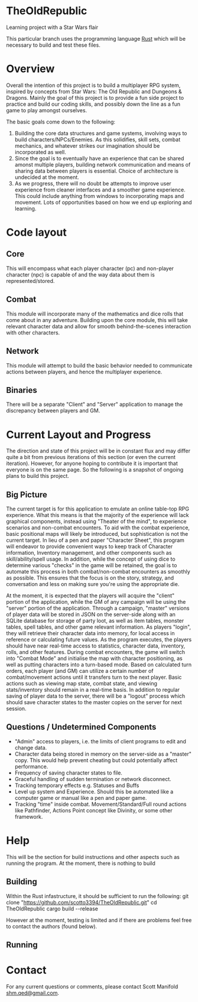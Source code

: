 # TheOldRepublic
Learning project with a Star Wars flair

This particular branch uses the programming language [Rust](http://www.rust-lang.org/en-US/) which will be necessary to build and test these files. 

Overview
=============================
Overall the intention of this project is to build a multiplayer RPG system, inspired by concepts from Star Wars: The Old Republic and Dungeons & Dragons. Mainly the goal of this project is to provide a fun side project to practice and build our coding skills, and possibly down the line as a fun game to play amongst ourselves. 

The basic goals come down to the following:

1. Building the core data structures and game systems, involving ways to build characters/NPCs/Enemies. As this solidifies, skill sets, combat mechanics, and whatever strikes our imagination should be incorporated as well.
2. Since the goal is to eventually have an experience that can be shared amonst multiple players, building network communication and means of sharing data between players is essential. Choice of architecture is undecided at the moment.
3. As we progress, there will no doubt be attempts to improve user experience from cleaner interfaces and a smoother game experience. This could include anything from windows to incorporating maps and movement. Lots of opportunities based on how we end up exploring and learning.

Code layout
===============================

Core
-------------------------------
This will encompass what each player character (pc) and non-player character (npc) is capable of and the way data about them is represented/stored. 

Combat
-------------------------------
This module will incorporate many of the mathematics and dice rolls that come about in any adventure. Building upon the core module, this will take relevant character data and allow for smooth behind-the-scenes interaction with other characters. 

Network
-------------------------------
This module will attempt to build the basic behavior needed to communicate actions between players, and hence the multiplayer experience. 

Binaries
-------------------------------
There will be a separate "Client" and "Server" application to manage the discrepancy between players and GM.


Current Layout and Progress
===============================
The direction and state of this project will be in constant flux and may differ quite a bit from previous iterations of this section (or even the current iteration). However, for anyone hoping to contribute it is important that everyone is on the same page. So the following is a snapshot of ongoing plans to build this project.

Big Picture
-------------------------------
The current target is for this application to emulate an online table-top RPG experience. What this means is that the majority of the experience will lack graphical components, instead using "Theater of the mind", to experience scenarios and non-combat encounters. To aid with the combat experience, basic positional maps will likely be introduced, but sophistication is not the current target. In lieu of a pen and paper "Character Sheet", this program will endeavor to provide convenient ways to keep track of Character information, Inventory management, and other components such as skill/ability/spell usage. In addition, while the concept of using dice to determine various "checks" in the game will be retained, the goal is to automate this process in both combat/non-combat encounters as smoothly as possible. This ensures that the focus is on the story, strategy, and conversation and less on making sure you're using the appropriate die. 

At the moment, it is expected that the players will acquire the "client" portion of the application, while the GM of any campaign will be using the "server" portion of the application. Through a campaign, "master" versions of player data will be stored in JSON on the server-side along with an SQLite database for storage of party loot, as well as item tables, monster tables, spell tables, and other game relevant information. As players "login", they will retrieve their character data into memory, for local access in reference or calculating future values. As the program executes, the players should have near real-time access to statistics, character data, inventory, rolls, and other features. During combat encounters, the game will switch into "Combat Mode" and initialise the map with character positioning, as well as putting characters into a turn-based mode. Based on calculated turn orders, each player (and GM) can utilize a certain number of combat/movement actions until it transfers turn to the next player. Basic actions such as viewing map state, combat state, and viewing stats/inventory should remain in a real-time basis. In addition to regular saving of player data to the server, there will be a "logout" process which should save character states to the master copies on the server for next session.



Questions / Undetermined Components
--------------------------------
- "Admin" access to players, i.e. the limits of client programs to edit and change data.
- Character data being stored in memory on the server-side as a "master" copy. This would help prevent cheating but could potentially affect performance.
- Frequency of saving character states to file.
- Graceful handling of sudden termination or network disconnect.
- Tracking temporary effects e.g. Statuses and Buffs
- Level up system and Experience. Should this be automated like a computer game or manual like a pen and paper game.
- Tracking "time" inside combat. Movement/Standard/Full round actions like Pathfinder, Actions Point concept like Divinity, or some other framework.

Help
===============================
This will be the section for build instructions and other aspects such as running the program. At the moment, there is nothing to build

Building
-------------------------------
Within the Rust infastructure, it should be sufficient to run the following:
	git clone "https://github.com/scotto3394/TheOldRepublic.git"
	cd TheOldRepublic
	cargo build --release

However at the moment, testing is limited and if there are problems feel free to contact the authors (found below).

Running
-------------------------------


Contact
===============================
For any current questions or comments, please contact Scott Manifold <shm.qed@gmail.com>. 